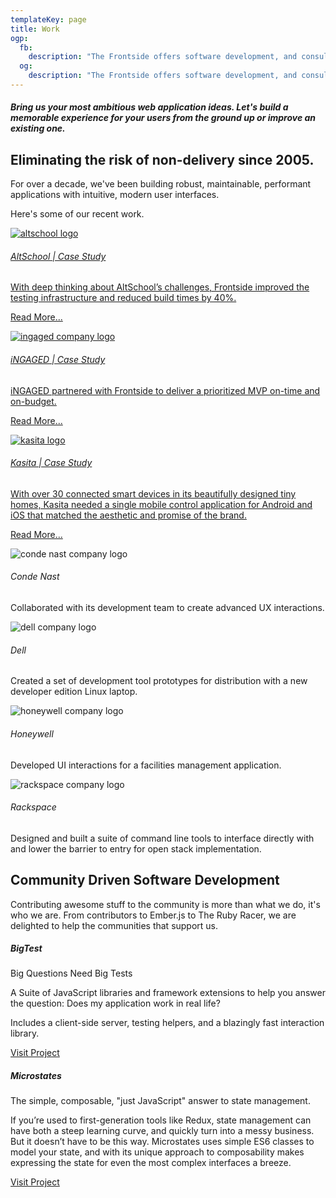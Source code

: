 ```yaml
---
templateKey: page
title: Work
ogp:
  fb:
    description: "The Frontside offers software development, and consulting services to make your toughest UX and UI problems real."
  og:
    description: "The Frontside offers software development, and consulting services to make your toughest UX and UI problems real."
---
```


<div class="hero work-hero">
  <div class="hero-title">
    <h5>Bring us your most ambitious web application ideas. Let's build a memorable experience for your users from the ground up or improve an existing one.</h5>
  </div>
</div>

<div class="client-work-section">
  <div class="container">
    <div class="col-md-8 offset-md-2 headline">
      <h2>Eliminating the risk of non-delivery since 2005.</h2>
      <p>For over a decade, we've been building robust, maintainable, performant applications with intuitive, modern user interfaces.</p>
      <p>Here's some of our recent work.</p>
    </div>
    <div class="row">
      <div class="col">
        <a href="/work/altschool" class="client-work">
        <div class="client-work__logo-wrap">
          <img src="/img/altschool-logo.svg" alt="altschool logo" class="img-responsive client-work__logo">
        </div>
          <h6 class="client-work__eyebrow">AltSchool | Case Study</h6>
          <p class="client-work__description">With deep thinking about AltSchool’s challenges, Frontside improved the testing infrastructure and reduced build times by 40%.</p>
          <p>Read More...</p>
        </a>
      </div>
      <div class="col">
        <a href="/work/ingaged" class="client-work">
        <div class="client-work__logo-wrap">
          <img src="/img/ingaged-logo.svg" alt="ingaged company logo" class="img-responsive client-work__logo">
        </div>
          <h6 class="client-work__eyebrow">iNGAGED | Case Study</h6>
          <p class="client-work__description"> iNGAGED partnered with Frontside to deliver a prioritized MVP on-time and on-budget.</p>
          <p>Read More...</p>
        </a>
      </div>
      <div class="col">
        <a href="/work/kasita" class="client-work">
        <div class="client-work__logo-wrap">
          <img src="/img/kasita-logo.svg" alt="kasita logo" class="img-responsive client-work__logo">
        </div>
          <h6 class="client-work__eyebrow">Kasita | Case Study</h6>
          <p class="client-work__description">With over 30 connected smart devices in its beautifully designed tiny homes, Kasita needed a single mobile control application for Android and iOS that matched the aesthetic and promise of the brand.</p>
          <p>Read More...</p>
        </a>
      </div>
    </div>
    <div class="row">
      <div class="col">
        <div class="client-work">
        <div class="client-work__logo-wrap">
          <img src="/img/conde-nast-logo.svg" alt="conde nast company logo" class="img-responsive client-work__logo">
        </div>
          <h6 class="client-work__eyebrow">Conde Nast</h6>
          <p class="client-work__description">Collaborated with its development team to create advanced UX interactions.</p>
        </div>
      </div>
      <div class="col">
        <div class="client-work">
        <div class="client-work__logo-wrap">
          <img src="/img/dell-logo.svg" alt="dell company logo" class="img-responsive client-work__logo">
        </div>
          <h6 class="client-work__eyebrow">Dell</h6>
          <p class="client-work__description">Created a set of development tool prototypes for distribution with a new developer edition Linux laptop.</p>
        </div>
      </div>
      <div class="col">
        <div class="client-work">
        <div class="client-work__logo-wrap">
          <img src="/img/honeywell-logo.svg" alt="honeywell company logo" class="img-responsive client-work__logo">
        </div>
          <h6 class="client-work__eyebrow">Honeywell</h6>
          <p class="client-work__description">Developed UI interactions for a facilities management application.</p>
        </div>
      </div>
    </div>
    <div class="row">
      <div class="col">
        <div class="client-work">
        <div class="client-work__logo-wrap">
          <img src="/img/rackspace-logo.svg" alt="rackspace company logo" class="img-responsive client-work__logo">
        </div>
          <h6 class="client-work__eyebrow">Rackspace</h6>
          <p class="client-work__description">Designed and built a suite of command line tools to interface directly with and lower the barrier to entry for open stack implementation.</p>
        </div>
      </div>
    </div>
  </div>
</div>

<div class="oss-section">
  <div class="container">
    <div class="row">
      <div class="col-md-8 offset-md-2 oss-headlines">
        <h2>Community Driven Software Development</h2>
        <p>Contributing awesome stuff to the community is more than what we do, it's who we are. From contributors to Ember.js to The Ruby Racer, we are delighted to help the communities that support us.</p>
      </div>
    </div>
    <div class="row">
      <div class="alt-content-piece">
        <div class="inner">
          <h5>BigTest</h5>
          <p>Big Questions Need Big Tests</p>
          <p>A Suite of JavaScript libraries and framework extensions to help you answer the question: Does my application work in real life?</p>
          <p>Includes a client-side server, testing helpers, and a blazingly fast interaction library.</p>
          <div class="alt-content-piece__link-wrapper">
            <a href="https://github.com/bigtestjs" class="btn btn-secondary btn-block" target="blank">Visit Project</a>
          </div>
        </div>
      </div>
      <div class="alt-content-piece">
        <div class="inner">
          <h5>Microstates</h5>
          <p>The simple, composable, "just JavaScript" answer to state management.</p>
          <p>If you’re used to first-generation tools like Redux, state management can have both a steep learning curve, and quickly turn into a messy business. But it doesn’t have to be this way. Microstates uses simple ES6 classes to model your state, and with its unique approach to composability makes expressing the state for even the most complex interfaces a breeze.</p>
          <div class="alt-content-piece__link-wrapper">
            <a href="https://github.com/microstates" class="btn btn-secondary btn-block" target="blank">Visit Project</a>
          </div>
        </div>
      </div>
    </div>
  </div>
</div>
